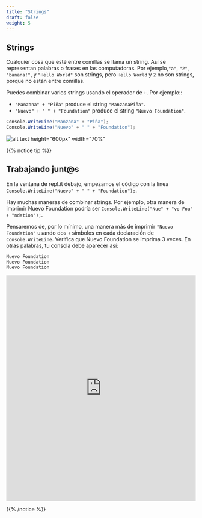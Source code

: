 ```yaml
---
title: "Strings"
draft: false
weight: 5
---
```


## Strings

Cualquier cosa que esté entre comillas se llama un string. Así se representan palabras o frases en las computadoras. Por ejemplo,`"a"`, `"2"`, `"banana!"`, y `"Hello World"` son strings, pero `Hello World` y `2` no son strings, porque no están entre comillas.

Puedes combinar varios strings usando el operador de `+`. Por ejemplo::

- `"Manzana" + "Piña"` produce el string  `"ManzanaPiña"`.
- `"Nuevo" + " " + "Foundation"` produce el string `"Nuevo Foundation"`.

```csharp
Console.WriteLine("Manzana" + "Piña");
Console.WriteLine("Nuevo" + " " + "Foundation");
```

![alt text height="600px" width="70%"](../media/strings-intro.png "Combining strings with +")

{{% notice tip %}}

## Trabajando junt@s

En la ventana de repl.it debajo, empezamos el código con la línea `Console.WriteLine("Nuevo" + " " + "Foundation");`.

Hay muchas maneras de combinar strings. Por ejemplo, otra manera de imprimir Nuevo Foundation podría ser `Console.WriteLine("Nue" + "vo Fou" + "ndation");`.

Pensaremos de, por lo mínimo, una manera más de imprimir `"Nuevo Foundation"` usando dos `+` símbolos en cada declaración de `Console.WriteLine`. Verifica que Nuevo Foundation se imprima 3 veces. En otras palabras, tu consola debe aparecer así:

```
Nuevo Foundation
Nuevo Foundation
Nuevo Foundation
```

<iframe height="600px" width="100%" src="https://repl.it/@nuevofoundation/NF-CSharp-Strings?lite=true" scrolling="no" frameborder="no" allowtransparency="true" allowfullscreen="true" sandbox="allow-forms allow-pointer-lock allow-popups allow-same-origin allow-scripts allow-modals"></iframe>

{{% /notice %}}
